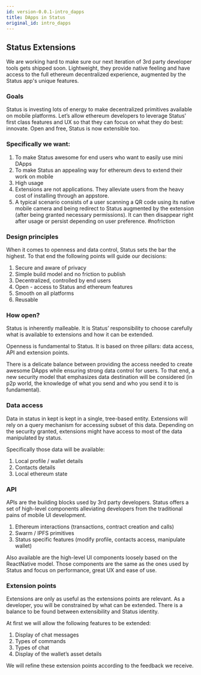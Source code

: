 ```yaml
---
id: version-0.0.1-intro_dapps
title: DApps in Status
original_id: intro_dapps
---
```


## Status Extensions

We are working hard to make sure our next iteration of 3rd party developer tools gets shipped soon. Lightweight, they provide native feeling and have access to the full ethereum decentralized experience, augmented by the Status app's unique features.

### Goals
Status is investing lots of energy to make decentralized primitives available on mobile platforms. Let’s allow ethereum developers to leverage Status' first class features and UX so that they can focus on what they do best: innovate. Open and free, Status is now extensible too. 

### Specifically we want:

1. To make Status awesome for end users who want to easily use mini DApps
2. To make Status an appealing way for ethereum devs to extend their work on mobile 
3. High usage
4. Extensions are not applications. They alleviate users from the heavy cost of installing through an appstore.
5. A typical scenario consists of a user scanning a QR code using its native mobile camera and being redirect to Status augmented by the extension (after being granted necessary permissions). It can then disappear right after usage or persist depending on user preference. #nofriction

### Design principles
When it comes to openness and data control, Status sets the bar the highest. To that end the following points will guide our decisions:

1. Secure and aware of privacy
2. Simple build model and no friction to publish
3. Decentralized, controlled by end users
4. Open - access to Status and ethereum features
5. Smooth on all platforms
6. Reusable

### How open?
Status is inherently malleable. It is Status’ responsibility to choose carefully what is available to extensions and how it can be extended.

Openness is fundamental to Status. It is based on three pillars: data access, API and extension points.

There is a delicate balance between providing the access needed to create awesome DApps while ensuring strong data control for users. To that end, a new security model that emphasizes data destination will be considered (in p2p world, the knowledge of what you send and who you send it to is fundamental). 

### Data access
Data in status in kept is kept in a single, tree-based entity. Extensions will rely on a query mechanism for accessing subset of this data. Depending on the security granted, extensions might have access to most of the data manipulated by status.

Specifically those data will be available:
1. Local profile / wallet details
2. Contacts details
3. Local ethereum state

### API
APIs are the building blocks used by 3rd party developers. Status offers a set of high-level components alleviating developers from the traditional pains of mobile UI development. 

1. Ethereum interactions (transactions, contract creation and calls)
2. Swarm / IPFS primitives
3. Status specific features (modify profile, contacts access, manipulate wallet)

Also available are the high-level UI components loosely based on the ReactNative model. Those components are the same as the ones used by Status and focus on performance, great UX and ease of use.

### Extension points
Extensions are only as useful as the extensions points are relevant. As a developer, you will be constrained by what can be extended. There is a balance to be found between extensibility and Status identity.

At first we will allow the following features to be extended:
1. Display of chat messages
2. Types of commands 
3. Types of chat 
4. Display of the wallet’s asset details

We will refine these extension points according to the feedback we receive.